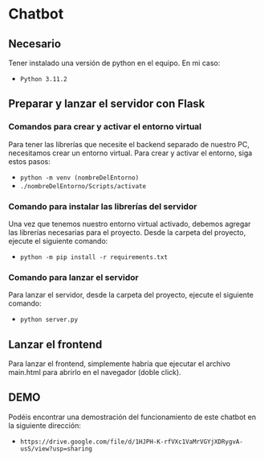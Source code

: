 # Chatbot

## Necesario

Tener instalado una versión de python en el equipo. En mi caso:

- `Python 3.11.2`

## Preparar y lanzar el servidor con Flask

### Comandos para crear y activar el entorno virtual
Para tener las librerías que necesite el backend separado de nuestro PC, necesitamos crear un entorno virtual. Para crear y activar el entorno, siga estos pasos:

- `python -m venv (nombreDelEntorno)`
- `./nombreDelEntorno/Scripts/activate`

### Comando para instalar las librerías del servidor

Una vez que tenemos nuestro entorno virtual activado, debemos agregar las librerías necesarias para el proyecto. Desde la carpeta del proyecto, ejecute el siguiente comando:

- `python -m pip install -r requirements.txt`

### Comando para lanzar el servidor

Para lanzar el servidor, desde la carpeta del proyecto, ejecute el siguiente comando:

- `python server.py`

## Lanzar el frontend

Para lanzar el frontend, simplemente habría que ejecutar el archivo main.html para abrirlo en el navegador (doble click).

## DEMO
Podéis encontrar una demostración del funcionamiento de este chatbot en la siguiente dirección:

- `https://drive.google.com/file/d/1HJPH-K-rfVXc1VaMrVGYjXDRygvA-usS/view?usp=sharing`

